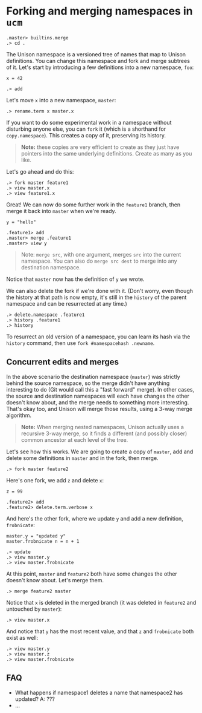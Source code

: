 # Forking and merging namespaces in `ucm`

```ucm:hide
.master> builtins.merge
.> cd .
```

The Unison namespace is a versioned tree of names that map to Unison definitions. You can change this namespace and fork and merge subtrees of it. Let's start by introducing a few definitions into a new namespace, `foo`:

```unison
x = 42
```

```ucm
.> add
```

Let's move `x` into a new namespace, `master`:

```ucm
.> rename.term x master.x
```

If you want to do some experimental work in a namespace without disturbing anyone else, you can `fork` it (which is a shorthand for `copy.namespace`). This creates a copy of it, preserving its history.

> __Note:__ these copies are very efficient to create as they just have pointers into the same underlying definitions. Create as many as you like.

Let's go ahead and do this:

```
.> fork master feature1
.> view master.x
.> view feature1.x
```

Great! We can now do some further work in the `feature1` branch, then merge it back into `master` when we're ready.

```unison
y = "hello"
```

```ucm
.feature1> add
.master> merge .feature1
.master> view y
```

> Note: `merge src`, with one argument, merges `src` into the current namespace. You can also do `merge src dest` to merge into any destination namespace.

Notice that `master` now has the definition of `y` we wrote.

We can also delete the fork if we're done with it. (Don't worry, even though the history at that path is now empty, 
it's still in the `history` of the parent namespace and can be resurrected at any time.)

```ucm
.> delete.namespace .feature1
.> history .feature1
.> history
```

To resurrect an old version of a namespace, you can learn its hash via the `history` command, then use `fork #namespacehash .newname`.

## Concurrent edits and merges

In the above scenario the destination namespace (`master`) was strictly behind the source namespace, so the merge didn't have anything interesting to do (Git would call this a "fast forward" merge). In other cases, the source and destination namespaces will each have changes the other doesn't know about, and the merge needs to something more interesting. That's okay too, and Unison will merge those results, using a 3-way merge algorithm.

> __Note:__ When merging nested namespaces, Unison actually uses a recursive 3-way merge, so it finds a different (and possibly closer) common ancestor at each level of the tree.

Let's see how this works. We are going to create a copy of `master`, add and delete some definitions in `master` and in the fork, then merge.

```ucm
.> fork master feature2
```

Here's one fork, we add `z` and delete `x`:

```unison
z = 99
```

```ucm
.feature2> add
.feature2> delete.term.verbose x
```

And here's the other fork, where we update `y` and add a new definition, `frobnicate`:

```unison
master.y = "updated y"
master.frobnicate n = n + 1
```

```ucm
.> update
.> view master.y
.> view master.frobnicate
```

At this point, `master` and `feature2` both have some changes the other doesn't know about. Let's merge them.

```ucm
.> merge feature2 master
```

Notice that `x` is deleted in the merged branch (it was deleted in `feature2` and untouched by `master`):

```ucm:error
.> view master.x
```

And notice that `y` has the most recent value, and that `z` and `frobnicate` both exist as well:

```ucm
.> view master.y
.> view master.z
.> view master.frobnicate
```

## FAQ

* What happens if namespace1 deletes a name that namespace2 has updated? A: ???
* ...
